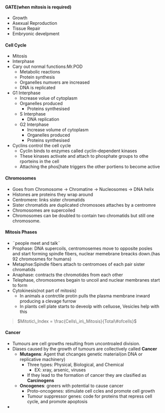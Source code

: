 #### GATE(when mitosis is required)
 - Growth
 - Asexual Reproduction
 - Tissue Repair
 - Embryonic develpment
#### Cell Cycle
 - Mitosis
 - Interphase
 - Cary out normal functions:Mr.POD
	 - Metabolic reactions
	 - Protein synthesis
	 - Organelles numvers are increased
	 - DNA is replicated
 - G1 Interphase
	 - Increase volue of cytoplasm
	 - Organelles produced
		 - Proteins synthesised
	 - S Interphase
		 - DNA replication
	 - G2 Interphase
		 - Increase volume of cytoplasm
		 - Organelles produced
		 - Proteins synthesised
 - Cyclins control the cell cycle
	 - Cyclin binds to enzymes called cyclin-dependent kinases
	 - These kinases activate and attach to phosphate groups to othe rporteins in the cell
	 - Attaching the phos[hate triggers the other portiens to become active
#### Chromosomes
 - Goes from Chromosome -> Chromatine -> Nucleosomes ->  DNA helix
 - Histones are proteins they wrap around
 - Centromere: links sister chromatids
 - Sister chromatids are duplicated chromosoes attaches by a centromre
 - Chromosomes are supercoiled 
 - Chromosomes can be doubled to contain two chromatids but still one chromosome.
#### Mitosis Phases
 - ¨people meet and talk¨
 - Prophase: DNA supercoils, centromosemes move to opposite posles and start forming spindle fibers, nuclear memebrane breacks down.(has 92 chromosmes for humans)
 - Metaphse:Spindle fibers attach to centromoes of each pair sister chromatids
 - Anaphase: contracts the chromotides from each other
 - Telephase, chromosomes begain to uncoil and nuclear membranes start to form
 - Cytokinesis(not part of mitosis)
	 - In animals a contrctile protin pulls the plasma membrane inward producing a clevage furrow
	 - In plants cell plate starts to deveolp with celluose, Vesicles help with this

 > $Mitotic\_Index = \frac{Cells\_in\_Mitosis}{Total\#ofcells}$

#### Cancer
 - Tumours are cell growths resulting from uncontroaled division.
 - Diases caused by the growth of tumours are collectively called **Cancer**
	 - **Mutagens**: Agent that chcanges genetic material(on DNA or replicative machinery)
		 - Three types: Physical, Biological, and Chemical
			 - EX: xray, arsenic, viruses
		 - If they lead to the formation of cancer they are clasified as **Carcinogens**
	 - **Oncogenes**: gneers with potential to cause cancer
		 - Proto-oncogenes: stimulate cell ccles and promote cell growth
		 - Tumour suppressor genes: code for proteins that repress cell cycle, and promote apoptosis
 - 
<!--stackedit_data:
eyJoaXN0b3J5IjpbLTE2OTgxNDg3OTMsLTkzMDYwMDE5OSwtMT
k2NDc0MDA2NiwyMTQwMTA3Nzc0LC0xODE1OTYxNDE5LDkyNjEw
MTUyNSwxNDAzNDg2Mjg3LC0zNDAxNTM3NjQsMTIxNjIxNjAzNC
wzNjA2NjQyMTldfQ==
-->